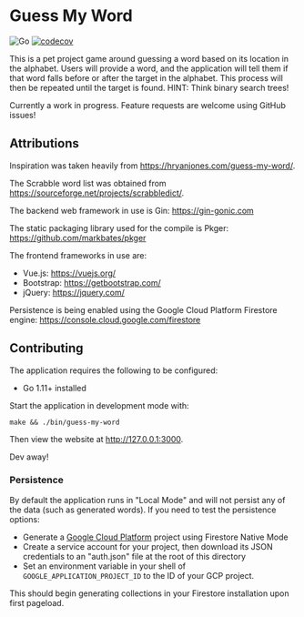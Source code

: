# Guess My Word

![Go](https://github.com/taiidani/guess-my-word/workflows/Go/badge.svg)
[![codecov](https://codecov.io/gh/taiidani/guess-my-word/branch/master/graph/badge.svg)](https://codecov.io/gh/taiidani/guess-my-word)

This is a pet project game around guessing a word based on its location in the alphabet. Users will provide a word, and the application will tell them if that word falls before or after the target in the alphabet. This process will then be repeated until the target is found. HINT: Think binary search trees!

Currently a work in progress. Feature requests are welcome using GitHub issues!

## Attributions

Inspiration was taken heavily from https://hryanjones.com/guess-my-word/.

The Scrabble word list was obtained from https://sourceforge.net/projects/scrabbledict/.

The backend web framework in use is Gin: https://gin-gonic.com

The static packaging library used for the compile is Pkger: https://github.com/markbates/pkger

The frontend frameworks in use are:

* Vue.js: https://vuejs.org/
* Bootstrap: https://getbootstrap.com/
* jQuery: https://jquery.com/

Persistence is being enabled using the Google Cloud Platform Firestore engine: https://console.cloud.google.com/firestore

## Contributing

The application requires the following to be configured:

* Go 1.11+ installed

Start the application in development mode with:

```
make && ./bin/guess-my-word
```

Then view the website at http://127.0.0.1:3000.

Dev away!

### Persistence

By default the application runs in "Local Mode" and will not persist any of the data (such as generated words). If you need to test the persistence options:

* Generate a [Google Cloud Platform](https://console.cloud.google.com/firestore) project using Firestore Native Mode
* Create a service account for your project, then download its JSON credentials to an "auth.json" file at the root of this directory
* Set an environment variable in your shell of `GOOGLE_APPLICATION_PROJECT_ID` to the ID of your GCP project.

This should begin generating collections in your Firestore installation upon first pageload.
